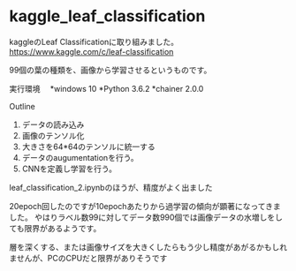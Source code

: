 # kaggle_leaf_classification

kaggleのLeaf Classificationに取り組みました。
https://www.kaggle.com/c/leaf-classification

99個の葉の種類を、画像から学習させるというものです。

実行環境　
*windows 10 *Python 3.6.2 *chainer 2.0.0

Outline
1. データの読み込み
2. 画像のテンソル化
3. 大きさを64*64のテンソルに統一する
4. データのaugumentationを行う。
5. CNNを定義し学習を行う。


leaf_classification_2.ipynbのほうが、精度がよく出ました

20epoch回したのですが10epochあたりから過学習の傾向が顕著になってきました。
やはりラベル数99に対してデータ数990個では画像データの水増しをしても限界があるようです。

層を深くする、または画像サイズを大きくしたらもう少し精度があがるかもしれませんが、PCのCPUだと限界がありそうです

